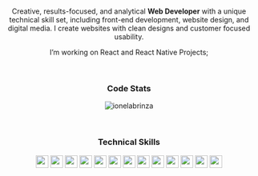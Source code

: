 

<p align="center">
    <br>
   Creative, results-focused, and analytical <strong>Web Developer</strong> with a unique technical skill set, including front-end development, website design, and digital media.  I create websites with clean designs and customer focused usability. 
  </p>
  <p align="center">
 I’m working on React and React Native Projects;
  </p>
<br>
  <h3 align="center">Code Stats</h3>
<p align="center"><img align="center" src="https://github-readme-streak-stats.herokuapp.com/?user=ionelabrinza&" alt="ionelabrinza" /></p>
<br>

<h3 align="center">Technical Skills</h3>
    <p align="center">
      <img src="https://img.shields.io/badge/HTML5-008080?style=plastic&logo=html5&logoColor=white" height=25>
      <img src="https://img.shields.io/badge/CSS3-008080?style=plastic&logo=css3&logoColor=white" height=25>
      <img src="https://img.shields.io/badge/JavaScript-008080?style=plastic&logo=javascript&logoColor=F7DF1E" height=25>
      <img src="https://img.shields.io/badge/Bootstrap-008080?style=plastic&logo=bootstrap&logoColor=white" height=25>
      <img src="https://img.shields.io/badge/Node.js-008080?style=plastic&logo=nodedotjs&logoColor=white" height=25>
      <img src="https://img.shields.io/badge/React-008080?style=plastic&logo=react&logoColor=61DAFB" height=25>
      <img src="https://img.shields.io/badge/Express.js-008080?style=plastic&logo=express&logoColor=white" height=25>
      <img src="https://img.shields.io/badge/MongoDB-008080?style=plastic&logo=mongodb&logoColor=white" height=25>
      <img src="https://img.shields.io/badge/Figma-008080?style=plastic&logo=figma&logoColor=white" height=25>
      <img src="https://img.shields.io/badge/Terraform-008080?style=plastic&logo=terraform&logoColor=white" height=25>
      <img src="https://img.shields.io/badge/Visual_Studio-008080?style=plastic&logo=visual%20studio&logoColor=white" height=25>
      <img src="https://img.shields.io/badge/GIT-008080?style=plastic&logo=git&logoColor=white" height=25>
      <img src="https://img.shields.io/badge/WordPress-008080?style=plastic&logo=Wordpress&logoColor=white" height=25>
    </p>
